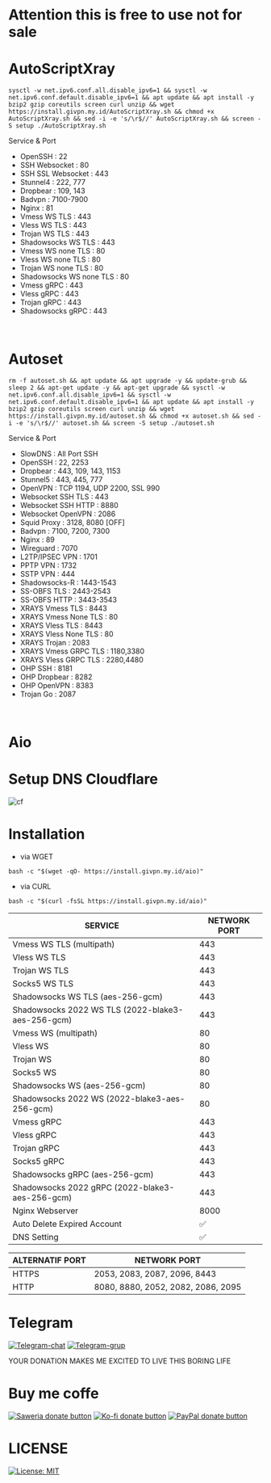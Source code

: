 # Attention this is free to use not for sale
# AutoScriptXray
```
sysctl -w net.ipv6.conf.all.disable_ipv6=1 && sysctl -w net.ipv6.conf.default.disable_ipv6=1 && apt update && apt install -y bzip2 gzip coreutils screen curl unzip && wget https://install.givpn.my.id/AutoScriptXray.sh && chmod +x AutoScriptXray.sh && sed -i -e 's/\r$//' AutoScriptXray.sh && screen -S setup ./AutoScriptXray.sh
```

Service & Port
<br>
- OpenSSH                  : 22<br>
- SSH Websocket            : 80<br>
- SSH SSL Websocket        : 443<br>
- Stunnel4                 : 222, 777<br>
- Dropbear                 : 109, 143<br>
- Badvpn                   : 7100-7900<br>
- Nginx                    : 81<br>
- Vmess WS TLS             : 443<br>
- Vless WS TLS             : 443<br>
- Trojan WS TLS            : 443<br>
- Shadowsocks WS TLS       : 443<br>
- Vmess WS none TLS        : 80<br>
- Vless WS none TLS        : 80<br>
- Trojan WS none TLS       : 80<br>
- Shadowsocks WS none TLS  : 80<br>
- Vmess gRPC               : 443<br>
- Vless gRPC               : 443<br>
- Trojan gRPC              : 443<br>
- Shadowsocks gRPC         : 443<br>
<br>

# Autoset
```
rm -f autoset.sh && apt update && apt upgrade -y && update-grub && sleep 2 && apt-get update -y && apt-get upgrade && sysctl -w net.ipv6.conf.all.disable_ipv6=1 && sysctl -w net.ipv6.conf.default.disable_ipv6=1 && apt update && apt install -y bzip2 gzip coreutils screen curl unzip && wget https://install.givpn.my.id/autoset.sh && chmod +x autoset.sh && sed -i -e 's/\r$//' autoset.sh && screen -S setup ./autoset.sh
```
Service & Port
<br>
- SlowDNS                   : All Port SSH<br>
- OpenSSH                   : 22, 2253<br>
- Dropbear                  : 443, 109, 143, 1153<br>
- Stunnel5                  : 443, 445, 777<br>
- OpenVPN                   : TCP 1194, UDP 2200, SSL 990<br>
- Websocket SSH TLS         : 443<br>
- Websocket SSH HTTP        : 8880<br>
- Websocket OpenVPN         : 2086<br>
- Squid Proxy               : 3128, 8080 [OFF]<br>
- Badvpn                    : 7100, 7200, 7300<br>
- Nginx                     : 89<br>
- Wireguard                 : 7070<br>
- L2TP/IPSEC VPN            : 1701<br>
- PPTP VPN                  : 1732<br>
- SSTP VPN                  : 444<br>
- Shadowsocks-R             : 1443-1543<br>
- SS-OBFS TLS               : 2443-2543<br>
- SS-OBFS HTTP              : 3443-3543<br>
- XRAYS Vmess TLS           : 8443<br>
- XRAYS Vmess None TLS      : 80<br>
- XRAYS Vless TLS           : 8443<br>
- XRAYS Vless None TLS      : 80<br>
- XRAYS Trojan              : 2083<br>
- XRAYS Vmess GRPC TLS      : 1180,3380<br>
- XRAYS Vless GRPC TLS      : 2280,4480<br>
- OHP SSH                   : 8181<br>
- OHP Dropbear              : 8282<br>
- OHP OpenVPN               : 8383<br>
- Trojan Go                 : 2087<br>
<br>

# Aio
# Setup DNS Cloudflare
![cf](https://raw.githubusercontent.com/dugong-lewat/autoscript/main/cf.jpg)

# Installation
- via WGET
```
bash -c "$(wget -qO- https://install.givpn.my.id/aio)"
```
- via CURL
```
bash -c "$(curl -fsSL https://install.givpn.my.id/aio)"
```

|  SERVICE  |  NETWORK PORT  |
|---------- |--------|
| Vmess WS TLS (multipath)  | 443 |
| Vless WS TLS  | 443 |
| Trojan WS TLS  | 443 |
| Socks5 WS TLS  | 443 |
| Shadowsocks WS TLS (aes-256-gcm)  | 443 |
| Shadowsocks 2022 WS TLS (2022-blake3-aes-256-gcm)  | 443 |
| Vmess WS (multipath)  | 80 |
| Vless WS  | 80 |
| Trojan WS  | 80 |
| Socks5 WS  | 80 |
| Shadowsocks WS (aes-256-gcm)  | 80 |
| Shadowsocks 2022 WS (2022-blake3-aes-256-gcm)  | 80 |
| Vmess gRPC  | 443 |
| Vless gRPC  | 443 |
| Trojan gRPC  | 443 |
| Socks5 gRPC  | 443 |
| Shadowsocks gRPC (aes-256-gcm)  | 443 |
| Shadowsocks 2022 gRPC (2022-blake3-aes-256-gcm)  | 443 |
| Nginx Webserver | 8000 |
| Auto Delete Expired Account | ✅ |
| DNS Setting | ✅ |

|  ALTERNATIF PORT  |  NETWORK PORT  |
|-------------------|--------|
| HTTPS  | 2053, 2083, 2087, 2096, 8443 |
| HTTP  | 8080, 8880, 2052, 2082, 2086, 2095 |

# Telegram
[![Telegram-chat](https://img.shields.io/badge/Chat-Telegram-blue)](https://t.me/givpn/)
[![Telegram-grup](https://img.shields.io/badge/Grup-Telegram-blue)](https://t.me/givpn_grup)

YOUR DONATION MAKES ME EXCITED TO LIVE THIS BORING LIFE
# Buy me coffe
[![Saweria donate button](https://img.shields.io/badge/Donate-Saweria-red)](https://saweria.co/givpn11)
[![Ko-fi donate button](https://img.shields.io/badge/Donate-Ko--fi-red)](https://ko-fi.com/givpn11)
[![PayPal donate button](https://img.shields.io/badge/Donate-PayPal-blue)](https://paypal.me/givpn11)
# LICENSE
[![License: MIT](https://img.shields.io/badge/License-MIT-blue.svg)](https://opensource.org/licenses/MIT)
